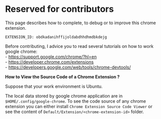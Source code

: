# Reserved for contributors

This page describes how to complete, to debug or to improve this chrome extension.  

~~~
EXTENSION_ID: obdkadanihffijoldabdhhdhmdbkdejg
~~~

Before contributing, I advice you to read several tutorials on how to work google chrome:  
\- https://support.google.com/chrome/?hl=en  
\- https://developer.chrome.com/extensions  
\- https://developers.google.com/web/tools/chrome-devtools/  

**How to View the Source Code of a Chrome Extension ?**  

Suppose that your work environment is Ubuntu.  

The local data stored by google chrome application are in `$HOME/.config/google-chrome`. To see the code source of any chrome extension you can either install `Chrome Extension Source Code Viewer` or see the content of `Default/Extension/<chrome-extension-id>` folder. 
